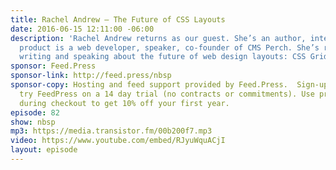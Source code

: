 ```yaml
---
title: Rachel Andrew — The Future of CSS Layouts
date: 2016-06-15 12:11:00 -06:00
description: 'Rachel Andrew returns as our guest. She’s an author, international speaker,
  product is a web developer, speaker, co-founder of CMS Perch. She’s recently been
  writing and speaking about the future of web design layouts: CSS Grids and Flexbox.'
sponsor: Feed.Press
sponsor-link: http://feed.press/nbsp
sponsor-copy: Hosting and feed support provided by Feed.Press.  Sign-up today and
  try FeedPress on a 14 day trial (no contracts or commitments). Use promo code *nbsp*
  during checkout to get 10% off your first year.
episode: 82
show: nbsp
mp3: https://media.transistor.fm/00b200f7.mp3
video: https://www.youtube.com/embed/RJyuWquACjI
layout: episode
---
```


